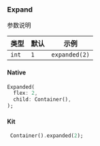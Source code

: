### Expand

参数说明

| 类型  | 默认 | 示例          |
| ----- | ---- | ------------- |
| `int` | `1`  | `expanded(2)` |

#### Native

```dart
Expanded(
  flex: 2,
  child: Container(),
);
```

#### Kit

```dart
 Container().expanded(2);
```
